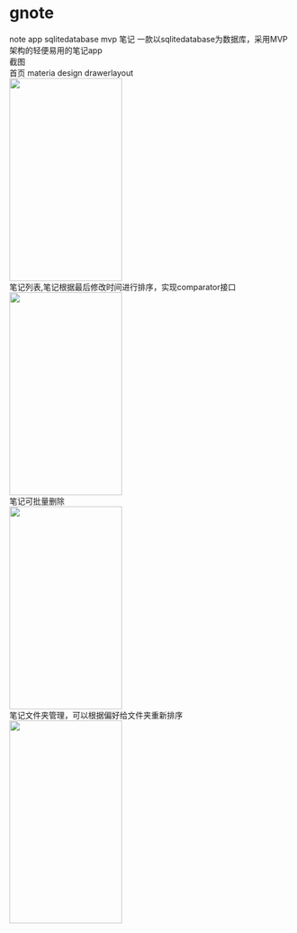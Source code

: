# gnote
note app sqlitedatabase mvp 笔记 一款以sqlitedatabase为数据库，采用MVP架构的轻便易用的笔记app  
截图  
首页 materia design drawerlayout  
<img src="https://github.com/sanlisanlisanli/gnote/blob/master/screenshots/Screenshot_20180928-033003.jpg" width="200" height="360">  
笔记列表,笔记根据最后修改时间进行排序，实现comparator接口  
<img src="https://github.com/sanlisanlisanli/gnote/blob/master/screenshots/Screenshot_20180928-032830.jpg" width="200" height="360">  
笔记可批量删除  
<img src="https://github.com/sanlisanlisanli/gnote/blob/master/screenshots/Screenshot_20180928-033017.jpg" width="200" height="360">  
笔记文件夹管理，可以根据偏好给文件夹重新排序  
<img src="https://github.com/sanlisanlisanli/gnote/blob/master/screenshots/Screenshot_20180928-033059.jpg" width="200" height="360">  

